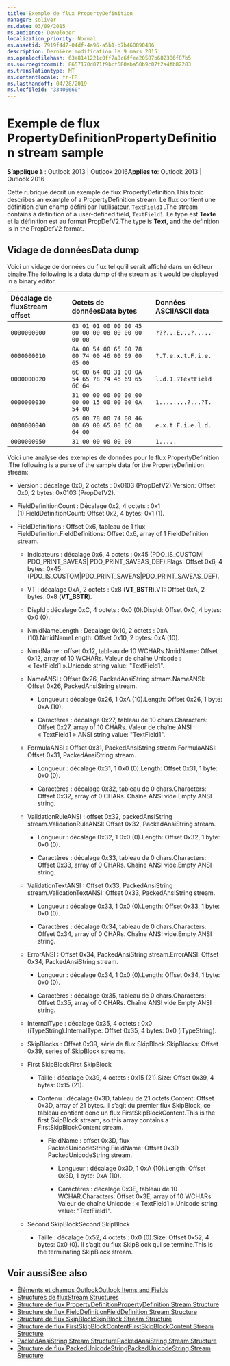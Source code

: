 ```yaml
---
title: Exemple de flux PropertyDefinition
manager: soliver
ms.date: 03/09/2015
ms.audience: Developer
localization_priority: Normal
ms.assetid: 7919f4d7-04df-4a96-a5b1-b7b460890486
description: Dernière modification le 9 mars 2015
ms.openlocfilehash: 63a8141221c0ff7a8c6ffee20587b682386f87b5
ms.sourcegitcommit: 8657170d071f9bcf680aba50b9c07f2a4fb82283
ms.translationtype: MT
ms.contentlocale: fr-FR
ms.lasthandoff: 04/28/2019
ms.locfileid: "33406660"
---
```

# <a name="propertydefinition-stream-sample"></a><span data-ttu-id="74dc7-103">Exemple de flux PropertyDefinition</span><span class="sxs-lookup"><span data-stu-id="74dc7-103">PropertyDefinition stream sample</span></span>

<span data-ttu-id="74dc7-104">**S’applique à** : Outlook 2013 | Outlook 2016</span><span class="sxs-lookup"><span data-stu-id="74dc7-104">**Applies to**: Outlook 2013 | Outlook 2016</span></span> 
  
<span data-ttu-id="74dc7-105">Cette rubrique décrit un exemple de flux PropertyDefinition.</span><span class="sxs-lookup"><span data-stu-id="74dc7-105">This topic describes an example of a PropertyDefinition stream.</span></span> <span data-ttu-id="74dc7-106">Le flux contient une définition d’un champ défini par l’utilisateur,  `TextField1` .</span><span class="sxs-lookup"><span data-stu-id="74dc7-106">The stream contains a definition of a user-defined field,  `TextField1`.</span></span> <span data-ttu-id="74dc7-107">Le type est **Texte** et la définition est au format PropDefV2.</span><span class="sxs-lookup"><span data-stu-id="74dc7-107">The type is **Text**, and the definition is in the PropDefV2 format.</span></span>
  
## <a name="data-dump"></a><span data-ttu-id="74dc7-108">Vidage de données</span><span class="sxs-lookup"><span data-stu-id="74dc7-108">Data dump</span></span>

<span data-ttu-id="74dc7-109">Voici un vidage de données du flux tel qu’il serait affiché dans un éditeur binaire.</span><span class="sxs-lookup"><span data-stu-id="74dc7-109">The following is a data dump of the stream as it would be displayed in a binary editor.</span></span>
  
|<span data-ttu-id="74dc7-110">Décalage de flux</span><span class="sxs-lookup"><span data-stu-id="74dc7-110">Stream offset</span></span>|<span data-ttu-id="74dc7-111">Octets de données</span><span class="sxs-lookup"><span data-stu-id="74dc7-111">Data bytes</span></span>|<span data-ttu-id="74dc7-112">Données ASCII</span><span class="sxs-lookup"><span data-stu-id="74dc7-112">ASCII data</span></span>|
|:-----|:-----|:-----|
| `0000000000` <br/> | `03 01 01 00 00 00 45 00 00 00 08 00 00 00 00 00` <br/> | `???...E...?.....` <br/> |
| `0000000010` <br/> | `0A 00 54 00 65 00 78 00 74 00 46 00 69 00 65 00` <br/> | `?.T.e.x.t.F.i.e.` <br/> |
| `0000000020` <br/> | `6C 00 64 00 31 00 0A 54 65 78 74 46 69 65 6C 64` <br/> | `l.d.1.?TextField` <br/> |
| `0000000030` <br/> | `31 00 00 00 00 00 00 00 00 15 00 00 00 0A 54 00` <br/> | `1........?...?T.` <br/> |
| `0000000040` <br/> | `65 00 78 00 74 00 46 00 69 00 65 00 6C 00 64 00` <br/> | `e.x.t.F.i.e.l.d.` <br/> |
| `0000000050` <br/> | `31 00 00 00 00 00` <br/> | `1.....` <br/> |
   
<span data-ttu-id="74dc7-113">Voici une analyse des exemples de données pour le flux PropertyDefinition :</span><span class="sxs-lookup"><span data-stu-id="74dc7-113">The following is a parse of the sample data for the PropertyDefinition stream:</span></span>
  
- <span data-ttu-id="74dc7-114">Version : décalage 0x0, 2 octets : 0x0103 (PropDefV2).</span><span class="sxs-lookup"><span data-stu-id="74dc7-114">Version: Offset 0x0, 2 bytes: 0x0103 (PropDefV2).</span></span>
    
- <span data-ttu-id="74dc7-115">FieldDefinitionCount : Décalage 0x2, 4 octets : 0x1 (1).</span><span class="sxs-lookup"><span data-stu-id="74dc7-115">FieldDefinitionCount: Offset 0x2, 4 bytes: 0x1 (1).</span></span>
    
- <span data-ttu-id="74dc7-116">FieldDefinitions : Offset 0x6, tableau de 1 flux FieldDefinition.</span><span class="sxs-lookup"><span data-stu-id="74dc7-116">FieldDefinitions: Offset 0x6, array of 1 FieldDefinition stream.</span></span>
    
  - <span data-ttu-id="74dc7-117">Indicateurs : décalage 0x6, 4 octets : 0x45 (PDO_IS_CUSTOM| PDO_PRINT_SAVEAS| PDO_PRINT_SAVEAS_DEF).</span><span class="sxs-lookup"><span data-stu-id="74dc7-117">Flags: Offset 0x6, 4 bytes: 0x45 (PDO_IS_CUSTOM|PDO_PRINT_SAVEAS|PDO_PRINT_SAVEAS_DEF).</span></span>
    
  - <span data-ttu-id="74dc7-118">VT : décalage 0xA, 2 octets : 0x8 (**VT_BSTR**).</span><span class="sxs-lookup"><span data-stu-id="74dc7-118">VT: Offset 0xA, 2 bytes: 0x8 (**VT_BSTR**).</span></span>
    
  - <span data-ttu-id="74dc7-119">DispId : décalage 0xC, 4 octets : 0x0 (0).</span><span class="sxs-lookup"><span data-stu-id="74dc7-119">DispId: Offset 0xC, 4 bytes: 0x0 (0).</span></span>
    
  - <span data-ttu-id="74dc7-120">NmidNameLength : Décalage 0x10, 2 octets : 0xA (10).</span><span class="sxs-lookup"><span data-stu-id="74dc7-120">NmidNameLength: Offset 0x10, 2 bytes: 0xA (10).</span></span>
    
  - <span data-ttu-id="74dc7-121">NmidName : offset 0x12, tableau de 10 WCHARs.</span><span class="sxs-lookup"><span data-stu-id="74dc7-121">NmidName: Offset 0x12, array of 10 WCHARs.</span></span> <span data-ttu-id="74dc7-122">Valeur de chaîne Unicode : « TextField1 ».</span><span class="sxs-lookup"><span data-stu-id="74dc7-122">Unicode string value: "TextField1".</span></span>
    
  - <span data-ttu-id="74dc7-123">NameANSI : Offset 0x26, PackedAnsiString stream.</span><span class="sxs-lookup"><span data-stu-id="74dc7-123">NameANSI: Offset 0x26, PackedAnsiString stream.</span></span>
    
    - <span data-ttu-id="74dc7-124">Longueur : décalage 0x26, 1 0xA (10).</span><span class="sxs-lookup"><span data-stu-id="74dc7-124">Length: Offset 0x26, 1 byte: 0xA (10).</span></span>
      
    - <span data-ttu-id="74dc7-125">Caractères : décalage 0x27, tableau de 10 chars.</span><span class="sxs-lookup"><span data-stu-id="74dc7-125">Characters: Offset 0x27, array of 10 CHARs.</span></span> <span data-ttu-id="74dc7-126">Valeur de chaîne ANSI : « TextField1 ».</span><span class="sxs-lookup"><span data-stu-id="74dc7-126">ANSI string value: "TextField1".</span></span>
    
  - <span data-ttu-id="74dc7-127">FormulaANSI : Offset 0x31, PackedAnsiString stream.</span><span class="sxs-lookup"><span data-stu-id="74dc7-127">FormulaANSI: Offset 0x31, PackedAnsiString stream.</span></span>
    
    - <span data-ttu-id="74dc7-128">Longueur : décalage 0x31, 1 0x0 (0).</span><span class="sxs-lookup"><span data-stu-id="74dc7-128">Length: Offset 0x31, 1 byte: 0x0 (0).</span></span>
      
    - <span data-ttu-id="74dc7-129">Caractères : décalage 0x32, tableau de 0 chars.</span><span class="sxs-lookup"><span data-stu-id="74dc7-129">Characters: Offset 0x32, array of 0 CHARs.</span></span> <span data-ttu-id="74dc7-130">Chaîne ANSI vide.</span><span class="sxs-lookup"><span data-stu-id="74dc7-130">Empty ANSI string.</span></span>
    
  - <span data-ttu-id="74dc7-131">ValidationRuleANSI : offset 0x32, packedAnsiString stream.</span><span class="sxs-lookup"><span data-stu-id="74dc7-131">ValidationRuleANSI: Offset 0x32, PackedAnsiString stream.</span></span>
    
    - <span data-ttu-id="74dc7-132">Longueur : décalage 0x32, 1 0x0 (0).</span><span class="sxs-lookup"><span data-stu-id="74dc7-132">Length: Offset 0x32, 1 byte: 0x0 (0).</span></span>
      
    - <span data-ttu-id="74dc7-133">Caractères : décalage 0x33, tableau de 0 chars.</span><span class="sxs-lookup"><span data-stu-id="74dc7-133">Characters: Offset 0x33, array of 0 CHARs.</span></span> <span data-ttu-id="74dc7-134">Chaîne ANSI vide.</span><span class="sxs-lookup"><span data-stu-id="74dc7-134">Empty ANSI string.</span></span>
    
  - <span data-ttu-id="74dc7-135">ValidationTextANSI : Offset 0x33, PackedAnsiString stream.</span><span class="sxs-lookup"><span data-stu-id="74dc7-135">ValidationTextANSI: Offset 0x33, PackedAnsiString stream.</span></span>
    
    - <span data-ttu-id="74dc7-136">Longueur : décalage 0x33, 1 0x0 (0).</span><span class="sxs-lookup"><span data-stu-id="74dc7-136">Length: Offset 0x33, 1 byte: 0x0 (0).</span></span>
      
    - <span data-ttu-id="74dc7-137">Caractères : décalage 0x34, tableau de 0 chars.</span><span class="sxs-lookup"><span data-stu-id="74dc7-137">Characters: Offset 0x34, array of 0 CHARs.</span></span> <span data-ttu-id="74dc7-138">Chaîne ANSI vide.</span><span class="sxs-lookup"><span data-stu-id="74dc7-138">Empty ANSI string.</span></span>
    
  - <span data-ttu-id="74dc7-139">ErrorANSI : Offset 0x34, PackedAnsiString stream.</span><span class="sxs-lookup"><span data-stu-id="74dc7-139">ErrorANSI: Offset 0x34, PackedAnsiString stream.</span></span>
    
    - <span data-ttu-id="74dc7-140">Longueur : décalage 0x34, 1 0x0 (0).</span><span class="sxs-lookup"><span data-stu-id="74dc7-140">Length: Offset 0x34, 1 byte: 0x0 (0).</span></span>
      
    - <span data-ttu-id="74dc7-141">Caractères : décalage 0x35, tableau de 0 chars.</span><span class="sxs-lookup"><span data-stu-id="74dc7-141">Characters: Offset 0x35, array of 0 CHARs.</span></span> <span data-ttu-id="74dc7-142">Chaîne ANSI vide.</span><span class="sxs-lookup"><span data-stu-id="74dc7-142">Empty ANSI string.</span></span>
    
  - <span data-ttu-id="74dc7-143">InternalType : décalage 0x35, 4 octets : 0x0 (iTypeString).</span><span class="sxs-lookup"><span data-stu-id="74dc7-143">InternalType: Offset 0x35, 4 bytes: 0x0 (iTypeString).</span></span>
    
  - <span data-ttu-id="74dc7-144">SkipBlocks : Offset 0x39, série de flux SkipBlock.</span><span class="sxs-lookup"><span data-stu-id="74dc7-144">SkipBlocks: Offset 0x39, series of SkipBlock streams.</span></span>
    
  - <span data-ttu-id="74dc7-145">First SkipBlock</span><span class="sxs-lookup"><span data-stu-id="74dc7-145">First SkipBlock</span></span>
    
    - <span data-ttu-id="74dc7-146">Taille : décalage 0x39, 4 octets : 0x15 (21).</span><span class="sxs-lookup"><span data-stu-id="74dc7-146">Size: Offset 0x39, 4 bytes: 0x15 (21).</span></span>
      
    - <span data-ttu-id="74dc7-147">Contenu : décalage 0x3D, tableau de 21 octets.</span><span class="sxs-lookup"><span data-stu-id="74dc7-147">Content: Offset 0x3D, array of 21 bytes.</span></span> <span data-ttu-id="74dc7-148">Il s’agit du premier flux SkipBlock, ce tableau contient donc un flux FirstSkipBlockContent.</span><span class="sxs-lookup"><span data-stu-id="74dc7-148">This is the first SkipBlock stream, so this array contains a FirstSkipBlockContent stream.</span></span>
      
      - <span data-ttu-id="74dc7-149">FieldName : offset 0x3D, flux PackedUnicodeString.</span><span class="sxs-lookup"><span data-stu-id="74dc7-149">FieldName: Offset 0x3D, PackedUnicodeString stream.</span></span>
        
        - <span data-ttu-id="74dc7-150">Longueur : décalage 0x3D, 1 0xA (10).</span><span class="sxs-lookup"><span data-stu-id="74dc7-150">Length: Offset 0x3D, 1 byte: 0xA (10).</span></span>
          
        - <span data-ttu-id="74dc7-151">Caractères : décalage 0x3E, tableau de 10 WCHAR.</span><span class="sxs-lookup"><span data-stu-id="74dc7-151">Characters: Offset 0x3E, array of 10 WCHARs.</span></span> <span data-ttu-id="74dc7-152">Valeur de chaîne Unicode : « TextField1 ».</span><span class="sxs-lookup"><span data-stu-id="74dc7-152">Unicode string value: "TextField1".</span></span>
    
  - <span data-ttu-id="74dc7-153">Second SkipBlock</span><span class="sxs-lookup"><span data-stu-id="74dc7-153">Second SkipBlock</span></span>
    
    - <span data-ttu-id="74dc7-154">Taille : décalage 0x52, 4 octets : 0x0 (0).</span><span class="sxs-lookup"><span data-stu-id="74dc7-154">Size: Offset 0x52, 4 bytes: 0x0 (0).</span></span> <span data-ttu-id="74dc7-155">Il s’agit du flux SkipBlock qui se termine.</span><span class="sxs-lookup"><span data-stu-id="74dc7-155">This is the terminating SkipBlock stream.</span></span>
    
## <a name="see-also"></a><span data-ttu-id="74dc7-156">Voir aussi</span><span class="sxs-lookup"><span data-stu-id="74dc7-156">See also</span></span>

- [<span data-ttu-id="74dc7-157">Éléments et champs Outlook</span><span class="sxs-lookup"><span data-stu-id="74dc7-157">Outlook Items and Fields</span></span>](outlook-items-and-fields.md)
- [<span data-ttu-id="74dc7-158">Structures de flux</span><span class="sxs-lookup"><span data-stu-id="74dc7-158">Stream Structures</span></span>](stream-structures.md)
- [<span data-ttu-id="74dc7-159">Structure de flux PropertyDefinition</span><span class="sxs-lookup"><span data-stu-id="74dc7-159">PropertyDefinition Stream Structure</span></span>](propertydefinition-stream-structure.md)
- [<span data-ttu-id="74dc7-160">Structure de flux FieldDefinition</span><span class="sxs-lookup"><span data-stu-id="74dc7-160">FieldDefinition Stream Structure</span></span>](fielddefinition-stream-structure.md)
- [<span data-ttu-id="74dc7-161">Structure de flux SkipBlock</span><span class="sxs-lookup"><span data-stu-id="74dc7-161">SkipBlock Stream Structure</span></span>](skipblock-stream-structure.md)
- [<span data-ttu-id="74dc7-162">Structure de flux FirstSkipBlockContent</span><span class="sxs-lookup"><span data-stu-id="74dc7-162">FirstSkipBlockContent Stream Structure</span></span>](firstskipblockcontent-stream-structure.md)
- [<span data-ttu-id="74dc7-163">PackedAnsiString Stream Structure</span><span class="sxs-lookup"><span data-stu-id="74dc7-163">PackedAnsiString Stream Structure</span></span>](packedansistring-stream-structure.md)
- [<span data-ttu-id="74dc7-164">Structure de flux PackedUnicodeString</span><span class="sxs-lookup"><span data-stu-id="74dc7-164">PackedUnicodeString Stream Structure</span></span>](packedunicodestring-stream-structure.md)

